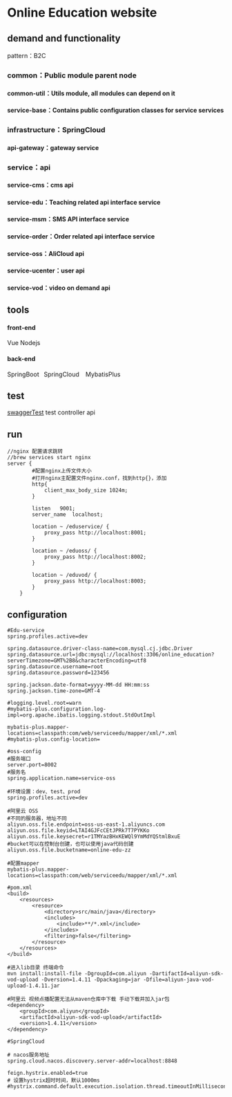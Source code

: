 # Online Education website

## demand and functionality
pattern：B2C  

### common：Public module parent node
#### common-util：Utils module, all modules can depend on it
#### service-base：Contains public configuration classes for service services
### infrastructure：SpringCloud
#### api-gateway：gateway service
### service：api
#### service-cms：cms api
#### service-edu：Teaching related api interface service
#### service-msm：SMS API interface service
#### service-order：Order related api interface service
#### service-oss：AliCloud api
#### service-ucenter：user api
#### service-vod：video on demand api
## tools
#### front-end
Vue Nodejs
#### back-end
SpringBoot &ensp;SpringCloud &ensp; MybatisPlus &ensp; 
## test
[swaggerTest](http://localhost:8001/swagger-ui.html) test controller api

## run
```
//nginx 配置请求跳转
//brew services start nginx
server {
        #配置nginx上传文件大小
        #打开nginx主配置文件nginx.conf，找到http{}，添加
        http{
            client_max_body_size 1024m;
        }
        
        listen   9001;
        server_name  localhost;
        
        location ~ /eduservice/ {
            proxy_pass http://localhost:8001;
        }
        
        location ~ /eduoss/ {
            proxy_pass http://localhost:8002;
        }

        location ~ /eduvod/ {
            proxy_pass http://localhost:8003;
        }
    }
```

## configuration
```editorconfig
#Edu-service
spring.profiles.active=dev

spring.datasource.driver-class-name=com.mysql.cj.jdbc.Driver
spring.datasource.url=jdbc:mysql://localhost:3306/online_education?serverTimezone=GMT%2B8&characterEncoding=utf8
spring.datasource.username=root
spring.datasource.password=123456

spring.jackson.date-format=yyyy-MM-dd HH:mm:ss
spring.jackson.time-zone=GMT-4

#logging.level.root=warn
#mybatis-plus.configuration.log-impl=org.apache.ibatis.logging.stdout.StdOutImpl

mybatis-plus.mapper-locations=classpath:com/web/serviceedu/mapper/xml/*.xml
#mybatis-plus.config-location=
```


```editorconfig
#oss-config
#服务端口
server.port=8002
#服务名
spring.application.name=service-oss

#环境设置：dev、test、prod
spring.profiles.active=dev

#阿里云 OSS
#不同的服务器，地址不同
aliyun.oss.file.endpoint=oss-us-east-1.aliyuncs.com
aliyun.oss.file.keyid=LTAI4GJFcCEtJPRk7T7PYKKo
aliyun.oss.file.keysecret=r1TMYazBHxKEWQl9YmMdYQStmlBxuE
#bucket可以在控制台创建，也可以使用java代码创建
aliyun.oss.file.bucketname=online-edu-zz
```

```editorconfig
#配置mapper
mybatis-plus.mapper-locations=classpath:com/web/serviceedu/mapper/xml/*.xml

#pom.xml
<build>
    <resources>
        <resource>
            <directory>src/main/java</directory>
            <includes>
                <include>**/*.xml</include>
            </includes>
            <filtering>false</filtering>
        </resource>
    </resources>
</build>
```

```editorconfig
#进入lib目录 终端命令
mvn install:install-file -DgroupId=com.aliyun -DartifactId=aliyun-sdk-vod-upload -Dversion=1.4.11 -Dpackaging=jar -Dfile=aliyun-java-vod-upload-1.4.11.jar

#阿里云 视频点播配置无法从maven仓库中下载 手动下载并加入jar包
<dependency>
    <groupId>com.aliyun</groupId>
    <artifactId>aliyun-sdk-vod-upload</artifactId>
    <version>1.4.11</version>
</dependency>

```

```editorconfig
#SpringCloud

# nacos服务地址
spring.cloud.nacos.discovery.server-addr=localhost:8848

feign.hystrix.enabled=true
# 设置hystrix超时时间，默认1000ms
#hystrix.command.default.execution.isolation.thread.timeoutInMilliseconds=6000
```
